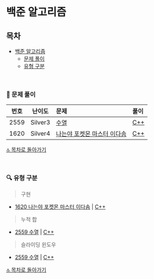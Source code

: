 # 백준 알고리즘


## 목차
- [백준 알고리즘](#백준-알고리즘)
  - [문제 풀이](#pencil-문제-풀이)
  - [유형 구분](#mag-유형-구분)
    
</br>

### :pencil: 문제 풀이

| 번호 | 난이도 | 문제 | 풀이 |
| :-: | :-: | :-- | :-- |
| 2559 | Silver3 | [수열](https://www.acmicpc.net/problem/2559) | [C++](./solution/2559.md) |
| 1620 | Silver4 | [나는야 포켓몬 마스터 이다솜](https://www.acmicpc.net/problem/1620) | [C++](./solution/1620.md) |



[🔝 목차로 돌아가기](#백준-알고리즘)

</br>

### :mag: 유형 구분
> 구현
- [1620 나는야 포켓몬 마스터 이다솜](https://www.acmicpc.net/problem/1620) | [C++](./solution/1620.md)
> 누적 합
- [2559 수열](https://www.acmicpc.net/problem/2559) | [C++](./solution/2559.md)
> 슬라이딩 윈도우
- [2559 수열](https://www.acmicpc.net/problem/2559) | [C++](./solution/2559.md)



[🔝 목차로 돌아가기](#백준-알고리즘)
